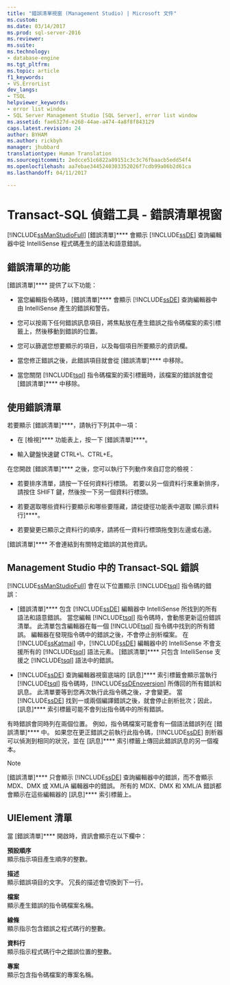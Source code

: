```yaml
---
title: "錯誤清單視窗 (Management Studio) | Microsoft 文件"
ms.custom: 
ms.date: 03/14/2017
ms.prod: sql-server-2016
ms.reviewer: 
ms.suite: 
ms.technology:
- database-engine
ms.tgt_pltfrm: 
ms.topic: article
f1_keywords:
- VS.ErrorList
dev_langs:
- TSQL
helpviewer_keywords:
- error list window
- SQL Server Management Studio [SQL Server], error list window
ms.assetid: fae6327d-e268-44ae-a474-4a8f8f843129
caps.latest.revision: 24
author: BYHAM
ms.author: rickbyh
manager: jhubbard
translationtype: Human Translation
ms.sourcegitcommit: 2edcce51c6822a89151c3c3c76fbaacb5edd54f4
ms.openlocfilehash: aa7ebae3445240303352026f7cdb99a06b2d61ca
ms.lasthandoff: 04/11/2017

---
```

# <a name="transact-sql-debugger---error-list-window"></a>Transact-SQL 偵錯工具 - 錯誤清單視窗
  [!INCLUDE[ssManStudioFull](../../includes/ssmanstudiofull-md.md)] [錯誤清單]**** 會顯示 [!INCLUDE[ssDE](../../includes/ssde-md.md)] 查詢編輯器中從 IntelliSense 程式碼產生的語法和語意錯誤。  
  
## <a name="features-of-the-error-list"></a>錯誤清單的功能  
 [錯誤清單]**** 提供了以下功能：  
  
-   當您編輯指令碼時，[錯誤清單]**** 會顯示 [!INCLUDE[ssDE](../../includes/ssde-md.md)] 查詢編輯器中由 IntelliSense 產生的錯誤和警告。  
  
-   您可以按兩下任何錯誤訊息項目，將焦點放在產生錯誤之指令碼檔案的索引標籤上，然後移動到錯誤的位置。  
  
-   您可以篩選您想要顯示的項目，以及每個項目所要顯示的資訊欄。  
  
-   當您修正錯誤之後，此錯誤項目就會從 [錯誤清單]**** 中移除。  
  
-   當您關閉 [!INCLUDE[tsql](../../includes/tsql-md.md)] 指令碼檔案的索引標籤時，該檔案的錯誤就會從 [錯誤清單]**** 中移除。  
  
## <a name="working-with-the-error-list"></a>使用錯誤清單  
 若要顯示 [錯誤清單]****，請執行下列其中一項：  
  
-   在 [檢視]**** 功能表上，按一下 [錯誤清單]****。  
  
-   輸入鍵盤快速鍵 CTRL+\\、CTRL+E。  
  
 在您開啟 [錯誤清單]**** 之後，您可以執行下列動作來自訂您的檢視：  
  
-   若要排序清單，請按一下任何資料行標頭。 若要以另一個資料行來重新排序，請按住 SHIFT 鍵，然後按一下另一個資料行標頭。  
  
-   若要選取哪些資料行要顯示和哪些要隱藏，請從捷徑功能表中選取 [顯示資料行]****。  
  
-   若要變更已顯示之資料行的順序，請將任一資料行標頭拖曳到左邊或右邊。  
  
 [錯誤清單]**** 不會連結到有關特定錯誤的其他資訊。  
  
## <a name="transact-sql-errors-in-management-studio"></a>Management Studio 中的 Transact-SQL 錯誤  
 [!INCLUDE[ssManStudioFull](../../includes/ssmanstudiofull-md.md)] 會在以下位置顯示 [!INCLUDE[tsql](../../includes/tsql-md.md)] 指令碼的錯誤：  
  
-   [錯誤清單]**** 包含 [!INCLUDE[ssDE](../../includes/ssde-md.md)] 編輯器中 IntelliSense 所找到的所有語法和語意錯誤。 當您編輯 [!INCLUDE[tsql](../../includes/tsql-md.md)] 指令碼時，會動態更新這份錯誤清單。 此清單包含編輯器在每一個 [!INCLUDE[tsql](../../includes/tsql-md.md)] 指令碼中找到的所有錯誤。 編輯器在發現指令碼中的錯誤之後，不會停止剖析檔案。 在 [!INCLUDE[ssKatmai](../../includes/sskatmai-md.md)] 中，[!INCLUDE[ssDE](../../includes/ssde-md.md)] 編輯器中的 IntelliSense 不會支援所有的 [!INCLUDE[tsql](../../includes/tsql-md.md)] 語法元素。 [錯誤清單]**** 只包含 IntelliSense 支援之 [!INCLUDE[tsql](../../includes/tsql-md.md)] 語法中的錯誤。  
  
-   [!INCLUDE[ssDE](../../includes/ssde-md.md)] 查詢編輯器視窗底端的 [訊息]**** 索引標籤會顯示當執行 [!INCLUDE[tsql](../../includes/tsql-md.md)] 指令碼時，[!INCLUDE[ssDEnoversion](../../includes/ssdenoversion-md.md)] 所傳回的所有錯誤和訊息。 此清單要等到您再次執行此指令碼之後，才會變更。 當 [!INCLUDE[ssDE](../../includes/ssde-md.md)] 找到一或兩個編譯錯誤之後，就會停止剖析批次；因此，[訊息]**** 索引標籤可能不會列出指令碼中的所有錯誤。  
  
 有時錯誤會同時列在兩個位置。 例如，指令碼檔案可能會有一個語法錯誤列在 [錯誤清單]**** 中。 如果您在更正錯誤之前執行此指令碼，[!INCLUDE[ssDE](../../includes/ssde-md.md)] 剖析器可以偵測到相同的狀況，並在 [訊息]**** 索引標籤上傳回此錯誤訊息的另一個複本。  
  
> [!NOTE]  
>  [錯誤清單]**** 只會顯示 [!INCLUDE[ssDE](../../includes/ssde-md.md)] 查詢編輯器中的錯誤，而不會顯示 MDX、DMX 或 XML/A 編輯器中的錯誤。 所有的 MDX、DMX 和 XML/A 錯誤都會顯示在這些編輯器的 [訊息]**** 索引標籤上。  
  
## <a name="uielement-list"></a>UIElement 清單  
 當 [錯誤清單]**** 開啟時，資訊會顯示在以下欄中：  
  
 **預設順序**  
 顯示指示項目產生順序的整數。  
  
 **描述**  
 顯示錯誤項目的文字。 冗長的描述會切換到下一行。  
  
 **檔案**  
 顯示產生錯誤的指令碼檔案名稱。  
  
 **線條**  
 顯示指示包含錯誤之程式碼行的整數。  
  
 **資料行**  
 顯示指示程式碼行中之錯誤位置的整數。  
  
 **專案**  
 顯示包含指令碼檔案的專案名稱。  
  
  
